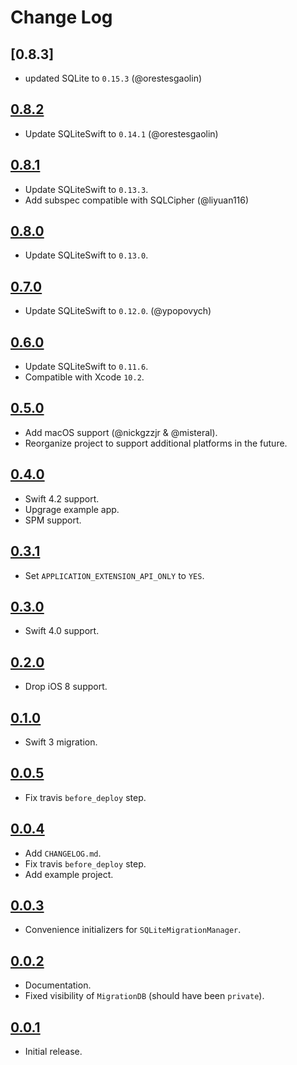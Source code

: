 # Change Log

## [0.8.3]

* updated SQLite to `0.15.3` (@orestesgaolin)

## [0.8.2](https://github.com/garriguv/SQLiteMigrationManager.swift/releases/tag/0.8.2)

* Update SQLiteSwift to `0.14.1` (@orestesgaolin)

## [0.8.1](https://github.com/garriguv/SQLiteMigrationManager.swift/releases/tag/0.8.1)

* Update SQLiteSwift to `0.13.3`.
* Add subspec compatible with SQLCipher (@liyuan116)

## [0.8.0](https://github.com/garriguv/SQLiteMigrationManager.swift/releases/tag/0.8.0)

* Update SQLiteSwift to `0.13.0`.

## [0.7.0](https://github.com/garriguv/SQLiteMigrationManager.swift/releases/tag/0.7.0)

* Update SQLiteSwift to `0.12.0`. (@ypopovych)

## [0.6.0](https://github.com/garriguv/SQLiteMigrationManager.swift/releases/tag/0.6.0)

* Update SQLiteSwift to `0.11.6`.
* Compatible with Xcode `10.2`.

## [0.5.0](https://github.com/garriguv/SQLiteMigrationManager.swift/releases/tag/0.5.0)

* Add macOS support (@nickgzzjr & @misteral).
* Reorganize project to support additional platforms in the future.

## [0.4.0](https://github.com/garriguv/SQLiteMigrationManager.swift/releases/tag/0.4.0)

* Swift 4.2 support.
* Upgrage example app.
* SPM support.

## [0.3.1](https://github.com/garriguv/SQLiteMigrationManager.swift/releases/tag/0.3.1)

* Set `APPLICATION_EXTENSION_API_ONLY` to `YES`.

## [0.3.0](https://github.com/garriguv/SQLiteMigrationManager.swift/releases/tag/0.3.0)

* Swift 4.0 support.

## [0.2.0](https://github.com/garriguv/SQLiteMigrationManager.swift/releases/tag/0.2.0)

* Drop iOS 8 support.

## [0.1.0](https://github.com/garriguv/SQLiteMigrationManager.swift/releases/tag/0.1.0)

* Swift 3 migration.

## [0.0.5](https://github.com/garriguv/SQLiteMigrationManager.swift/releases/tag/0.0.5)

* Fix travis `before_deploy` step.

## [0.0.4](https://github.com/garriguv/SQLiteMigrationManager.swift/releases/tag/0.0.4)

* Add `CHANGELOG.md`.
* Fix travis `before_deploy` step.
* Add example project.

## [0.0.3](https://github.com/garriguv/SQLiteMigrationManager.swift/releases/tag/0.0.3)

* Convenience initializers for `SQLiteMigrationManager`.

## [0.0.2](https://github.com/garriguv/SQLiteMigrationManager.swift/releases/tag/0.0.2)

* Documentation.
* Fixed visibility of `MigrationDB` (should have been `private`).

## [0.0.1](https://github.com/garriguv/SQLiteMigrationManager.swift/releases/tag/0.0.1)

* Initial release.

